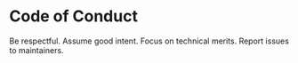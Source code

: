 # Code of Conduct
Be respectful. Assume good intent. Focus on technical merits. Report issues to maintainers.
